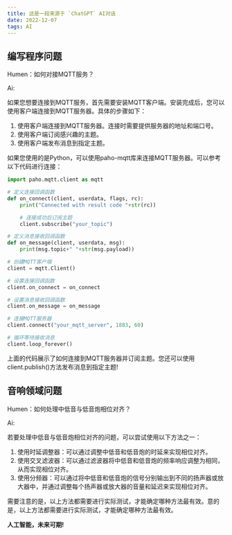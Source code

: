 ```yaml
---
title: 这是一段来源于 `ChatGPT` AI对话
date: 2022-12-07
tags: AI
---
```


## 编写程序问题

Humen：如何对接MQTT服务？

Ai:

如果您想要连接到MQTT服务，首先需要安装MQTT客户端。安装完成后，您可以使用客户端连接到MQTT服务器。具体的步骤如下：

1. 使用客户端连接到MQTT服务器。连接时需要提供服务器的地址和端口号。
2. 使用客户端订阅感兴趣的主题。
3. 使用客户端发布消息到指定主题。

如果您使用的是Python，可以使用paho-mqtt库来连接MQTT服务器。可以参考以下代码进行连接：

```py
import paho.mqtt.client as mqtt

# 定义连接回调函数
def on_connect(client, userdata, flags, rc):
    print("Connected with result code "+str(rc))

    # 连接成功后订阅主题
    client.subscribe("your_topic")

# 定义消息接收回调函数
def on_message(client, userdata, msg):
    print(msg.topic+" "+str(msg.payload))

# 创建MQTT客户端
client = mqtt.Client()

# 设置连接回调函数
client.on_connect = on_connect

# 设置消息接收回调函数
client.on_message = on_message

# 连接MQTT服务器
client.connect("your_mqtt_server", 1883, 60)

# 循环等待接收消息
client.loop_forever()


```

上面的代码展示了如何连接到MQTT服务器并订阅主题。您还可以使用client.publish()方法发布消息到指定主题!
<!--more-->

## 音响领域问题

Humen：如何处理中低音与低音炮相位对齐？

Ai:

若要处理中低音与低音炮相位对齐的问题，可以尝试使用以下方法之一：

 1. 使用时延调整器：可以通过调整中低音和低音炮的时延来实现相位对齐。
 2. 使用交叉滤波器：可以通过滤波器将中低音和低音炮的频率响应调整为相同，从而实现相位对齐。
 3. 使用分频器：可以通过将中低音和低音炮的信号分别输出到不同的扬声器或放大器中，并通过调整每个扬声器或放大器的音量和延迟来实现相位对齐。

需要注意的是，以上方法都需要进行实际测试，才能确定哪种方法最有效。意的是，以上方法都需要进行实际测试，才能确定哪种方法最有效。

**人工智能，未来可期!**
